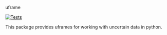 uframe



[![Tests](https://github.com/URWI2/uframe/actions/workflows/tests.yml/badge.svg)](https://github.com/URWI2/uframe/actions/workflows/tests.yml)

This package provides uframes for working with uncertain data in python.

